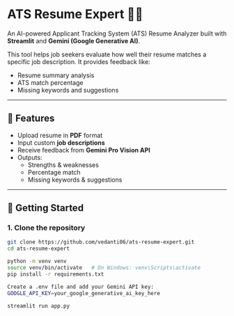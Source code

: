 # ATS Resume Expert 🧠📄

An AI-powered Applicant Tracking System (ATS) Resume Analyzer built with **Streamlit** and **Gemini (Google Generative AI)**.

This tool helps job seekers evaluate how well their resume matches a specific job description. It provides feedback like:
- Resume summary analysis
- ATS match percentage
- Missing keywords and suggestions

---

## 🔧 Features

- Upload resume in **PDF** format
- Input custom **job descriptions**
- Receive feedback from **Gemini Pro Vision API**
- Outputs:
  - Strengths & weaknesses
  - Percentage match
  - Missing keywords & suggestions

---
## 🚀 Getting Started

### 1. Clone the repository

```bash
git clone https://github.com/vedanti06/ats-resume-expert.git
cd ats-resume-expert

python -m venv venv
source venv/bin/activate   # On Windows: venv\Scripts\activate
pip install -r requirements.txt

Create a .env file and add your Gemini API key:
GOOGLE_API_KEY=your_google_generative_ai_key_here

streamlit run app.py

